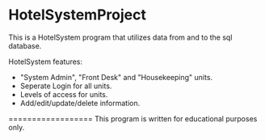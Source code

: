 HotelSystemProject
==================
This is a HotelSystem program that utilizes data from and to the sql database.

HotelSystem features:
- "System Admin", "Front Desk" and "Housekeeping" units.
- Seperate Login for all units.
- Levels of access for units.
- Add/edit/update/delete information.

==================
This program is written for educational purposes only.
